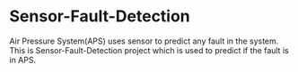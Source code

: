 # Sensor-Fault-Detection
Air Pressure System(APS) uses sensor to predict any fault in the system. This is Sensor-Fault-Detection project which is used to predict if the fault is in APS.
